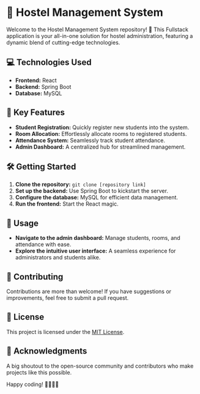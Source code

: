 # 🏡 Hostel Management System

Welcome to the Hostel Management System repository! 🚀 This Fullstack application is your all-in-one solution for hostel administration, featuring a dynamic blend of cutting-edge technologies.

## 💻 Technologies Used
- **Frontend:** React
- **Backend:** Spring Boot
- **Database:** MySQL

## 🚀 Key Features
- **Student Registration:** Quickly register new students into the system.
- **Room Allocation:** Effortlessly allocate rooms to registered students.
- **Attendance System:** Seamlessly track student attendance.
- **Admin Dashboard:** A centralized hub for streamlined management.

## 🛠️ Getting Started
1. **Clone the repository:** `git clone [repository link]`
2. **Set up the backend:** Use Spring Boot to kickstart the server.
3. **Configure the database:** MySQL for efficient data management.
4. **Run the frontend:** Start the React magic.

## 🌟 Usage
- **Navigate to the admin dashboard:** Manage students, rooms, and attendance with ease.
- **Explore the intuitive user interface:** A seamless experience for administrators and students alike.

## 🤝 Contributing
Contributions are more than welcome! If you have suggestions or improvements, feel free to submit a pull request.

## 📝 License
This project is licensed under the [MIT License](LICENSE).

## 🙏 Acknowledgments
A big shoutout to the open-source community and contributors who make projects like this possible.

Happy coding! 👩‍💻👨‍💻
